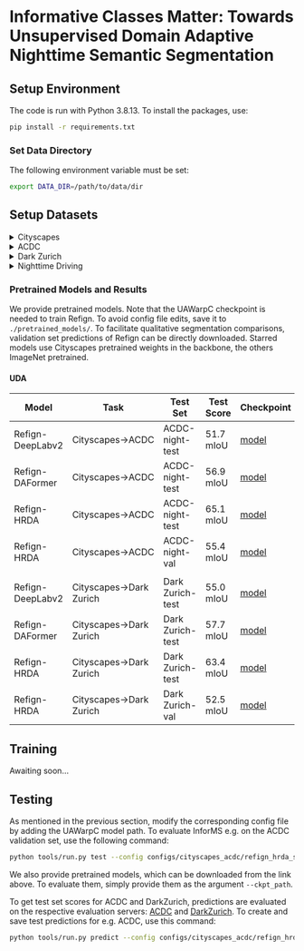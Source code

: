 # Informative Classes Matter: Towards Unsupervised Domain Adaptive Nighttime Semantic Segmentation

## Setup Environment
The code is run with Python 3.8.13. To install the packages, use:
```bash
pip install -r requirements.txt
```
### Set Data Directory

The following environment variable must be set:
```bash
export DATA_DIR=/path/to/data/dir
```

## Setup Datasets
<details>
  <summary>Cityscapes</summary>
  
  Please, download leftImg8bit_trainvaltest.zip and gt_trainvaltest.zip from [here](https://www.cityscapes-dataset.com/downloads/) and extract them to `$DATA_DIR/Cityscapes`.

  ```
  $DATA_DIR
  ├── Cityscapes
  │   ├── leftImg8bit
  │   │   ├── train
  │   │   ├── val
  │   ├── gtFine
  │   │   ├── train
  │   │   ├── val
  ├── ...
  ```
</details>

<details>
  <summary>ACDC</summary>
  
  Please, download rgb_anon_trainvaltest.zip and gt_trainval.zip from [here](https://acdc.vision.ee.ethz.ch/download) and extract them to `$DATA_DIR/ACDC`.

  ```
  $DATA_DIR
  ├── ACDC
  │   ├── rgb_anon_trainvaltest
  │   │   ├── rgb_anon
  │   │   │   ├── fog
  │   │   │   ├── night
  │   │   │   ├── rain
  │   │   │   ├── snow
  │   ├── gt_trainval
  │   │   ├── gt
  │   │   │   ├── fog
  │   │   │   ├── night
  │   │   │   ├── rain
  │   │   │   ├── snow
  ├── ...
  ```
</details>

<details>
  <summary>Dark Zurich</summary>
  
  Please, download the Dark_Zurich_train_anon.zip, Dark_Zurich_val_anon.zip, and Dark_Zurich_test_anon_withoutGt.zip from [here](https://www.trace.ethz.ch/publications/2019/GCMA_UIoU/) and extract them to `$DATA_DIR/DarkZurich`.

  ```
  $DATA_DIR
  ├── DarkZurich
  │   ├── rgb_anon
  │   │   ├── train
  │   │   ├── val
  │   │   ├── val_ref
  │   │   ├── test
  │   │   ├── test_ref
  │   ├── gt
  │   │   ├── val
  ├── ...
  ```
</details>

<details>
  <summary>Nighttime Driving</summary>
  
  Please, download the NighttimeDrivingTest.zip from [here](http://data.vision.ee.ethz.ch/daid/NighttimeDriving/NighttimeDrivingTest.zip) and extract it to `$DATA_DIR/NighttimeDrivingTest`.


  ```
  $DATA_DIR
  ├── NighttimeDrivingTest
  │   ├── leftImg8bit
  │   │   ├── test
  │   ├── gtCoarse_daytime_trainvaltest
  │   │   ├── test
  ├── ...
  ```
</details>

### Pretrained Models and Results

We provide pretrained models.
Note that the UAWarpC checkpoint is needed to train Refign. To avoid config file edits, save it to `./pretrained_models/`.
To facilitate qualitative segmentation comparisons, validation set predictions of Refign can be directly downloaded. Starred models use Cityscapes pretrained weights in the backbone, the others ImageNet pretrained.

#### UDA

| Model         | Task           | Test Set       | Test Score    |Checkpoint    |   Predictions  |
|---------------|----------------|-----------------|-----------------|----------------|------------|
| Refign-DeepLabv2 | Cityscapes→ACDC | ACDC-night-test | 51.7 mIoU |  [model]() | [ACDC-night-val]() 
| Refign-DAFormer | Cityscapes→ACDC | ACDC-night-test | 56.9 mIoU |  [model]() | [ACDC-night-val]() 
| Refign-HRDA     | Cityscapes→ACDC | ACDC-night-test | 65.1 mIoU |  [model]() | [ACDC-night-test]()
| Refign-HRDA     | Cityscapes→ACDC | ACDC-night-val | 55.4 mIoU |  [model]() | [ACDC-night-val]()
|||||||
| Refign-DeepLabv2 | Cityscapes→Dark Zurich | Dark Zurich-test | 55.0 mIoU |  [model]() | [Dark Zurich-val]() 
| Refign-DAFormer | Cityscapes→Dark Zurich | Dark Zurich-test | 57.7 mIoU |  [model]() | [Dark Zurich-val]() 
| Refign-HRDA     | Cityscapes→Dark Zurich | Dark Zurich-test | 63.4 mIoU |  [model]() | [Dark Zurich-test]()
| Refign-HRDA     | Cityscapes→Dark Zurich | Dark Zurich-val | 52.5 mIoU |  [model]() | [Dark Zurich-val]()

## Training
Awaiting soon...

## Testing
As mentioned in the previous section, modify the corresponding config file by adding the UAWarpC model path.
To evaluate InforMS e.g. on the ACDC validation set, use the following command:

```bash
python tools/run.py test --config configs/cityscapes_acdc/refign_hrda_star.yaml --ckpt_path /path/to/trained/model --trainer.gpus 1
```

We also provide pretrained models, which can be downloaded from the link above. To evaluate them, simply provide them as the argument `--ckpt_path`.

To get test set scores for ACDC and DarkZurich, predictions are evaluated on the respective evaluation servers: [ACDC](https://acdc.vision.ee.ethz.ch/submit) and [DarkZurich](https://codalab.lisn.upsaclay.fr/competitions/3783).
To create and save test predictions for e.g. ACDC, use this command:
```bash
python tools/run.py predict --config configs/cityscapes_acdc/refign_hrda_star.yaml --ckpt_path /path/to/trained/model --trainer.gpus 1
```
